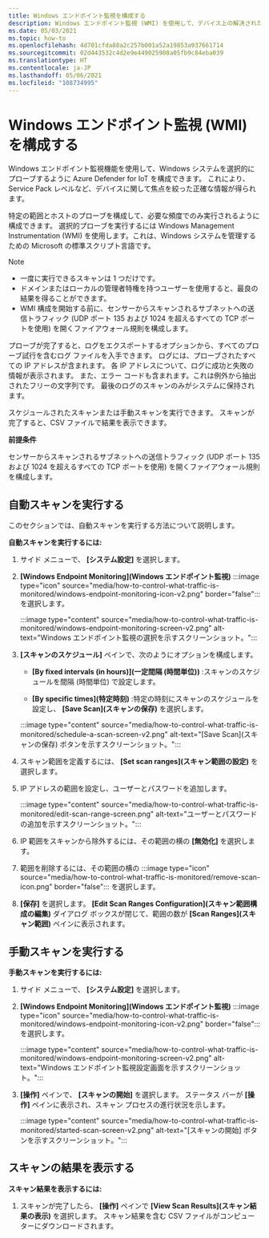 ```yaml
---
title: Windows エンドポイント監視を構成する
description: Windows エンドポイント監視 (WMI) を使用して、デバイス上の解決されたデータを強化します。
ms.date: 05/03/2021
ms.topic: how-to
ms.openlocfilehash: 4d701cfda88a2c257b001a52a19853a937661714
ms.sourcegitcommit: 02d443532c4d2e9e449025908a05fb9c84eba039
ms.translationtype: HT
ms.contentlocale: ja-JP
ms.lasthandoff: 05/06/2021
ms.locfileid: "108734995"
---
```

# <a name="configure-windows-endpoint-monitoring-wmi"></a>Windows エンドポイント監視 (WMI) を構成する

Windows エンドポイント監視機能を使用して、Windows システムを選択的にプローブするように Azure Defender for IoT を構成できます。 これにより、Service Pack レベルなど、デバイスに関して焦点を絞った正確な情報が得られます。

特定の範囲とホストのプローブを構成して、必要な頻度でのみ実行されるように構成できます。 選択的プローブを実行するには Windows Management Instrumentation (WMI) を使用します。これは、Windows システムを管理するための Microsoft の標準スクリプト言語です。

> [!NOTE]
> - 一度に実行できるスキャンは 1 つだけです。
> - ドメインまたはローカルの管理者特権を持つユーザーを使用すると、最良の結果を得ることができます。
> - WMI 構成を開始する前に、センサーからスキャンされるサブネットへの送信トラフィック (UDP ポート 135 および 1024 を超えるすべての TCP ポートを使用) を開くファイアウォール規則を構成します。

プローブが完了すると、ログをエクスポートするオプションから、すべてのプローブ試行を含むログ ファイルを入手できます。 ログには、プローブされたすべての IP アドレスが含まれます。 各 IP アドレスについて、ログに成功と失敗の情報が表示されます。 また、エラー コードも含まれます。これは例外から抽出されたフリーの文字列です。 最後のログのスキャンのみがシステムに保持されます。

スケジュールされたスキャンまたは手動スキャンを実行できます。 スキャンが完了すると、CSV ファイルで結果を表示できます。

**前提条件**

センサーからスキャンされるサブネットへの送信トラフィック (UDP ポート 135 および 1024 を超えるすべての TCP ポートを使用) を開くファイアウォール規則を構成します。

## <a name="perform-an-automatic-scan"></a>自動スキャンを実行する

このセクションでは、自動スキャンを実行する方法について説明します。

**自動スキャンを実行するには:**

1. サイド メニューで、 **[システム設定]** を選択します。

2. **[Windows Endpoint Monitoring]\(Windows エンドポイント監視\)** :::image type="icon" source="media/how-to-control-what-traffic-is-monitored/windows-endpoint-monitoring-icon-v2.png" border="false"::: を選択します。

    :::image type="content" source="media/how-to-control-what-traffic-is-monitored/windows-endpoint-monitoring-screen-v2.png" alt-text="Windows エンドポイント監視の選択を示すスクリーンショット。":::

3. **[スキャンのスケジュール]** ペインで、次のようにオプションを構成します。

      - **[By fixed intervals (in hours)]\(一定間隔 (時間単位)\)** :スキャンのスケジュールを間隔 (時間単位) で設定します。

      - **[By specific times]\(特定時刻\)** :特定の時刻にスキャンのスケジュールを設定し、 **[Save Scan]\(スキャンの保存\)** を選択します。

    :::image type="content" source="media/how-to-control-what-traffic-is-monitored/schedule-a-scan-screen-v2.png" alt-text="[Save Scan]\(スキャンの保存\) ボタンを示すスクリーンショット。":::

4. スキャン範囲を定義するには、 **[Set scan ranges]\(スキャン範囲の設定\)** を選択します。

5. IP アドレスの範囲を設定し、ユーザーとパスワードを追加します。

    :::image type="content" source="media/how-to-control-what-traffic-is-monitored/edit-scan-range-screen.png" alt-text="ユーザーとパスワードの追加を示すスクリーンショット。":::

6. IP 範囲をスキャンから除外するには、その範囲の横の **[無効化]** を選択します。

7. 範囲を削除するには、その範囲の横の :::image type="icon" source="media/how-to-control-what-traffic-is-monitored/remove-scan-icon.png" border="false"::: を選択します。

8. **[保存]** を選択します。 **[Edit Scan Ranges Configuration]\(スキャン範囲構成の編集\)** ダイアログ ボックスが閉じて、範囲の数が **[Scan Ranges]\(スキャン範囲\)** ペインに表示されます。

## <a name="perform-a-manual-scan"></a>手動スキャンを実行する

**手動スキャンを実行するには:**

1. サイド メニューで、 **[システム設定]** を選択します。

2. **[Windows Endpoint Monitoring]\(Windows エンドポイント監視\)** :::image type="icon" source="media/how-to-control-what-traffic-is-monitored/windows-endpoint-monitoring-icon-v2.png" border="false"::: を選択します。

    :::image type="content" source="media/how-to-control-what-traffic-is-monitored/windows-endpoint-monitoring-screen-v2.png" alt-text="Windows エンドポイント監視設定画面を示すスクリーンショット。":::

3. **[操作]** ペインで、 **[スキャンの開始]** を選択します。 ステータス バーが **[操作]** ペインに表示され、スキャン プロセスの進行状況を示します。

    :::image type="content" source="media/how-to-control-what-traffic-is-monitored/started-scan-screen-v2.png" alt-text="[スキャンの開始] ボタンを示すスクリーンショット。":::

## <a name="view-scan-results"></a>スキャンの結果を表示する

**スキャン結果を表示するには:**

1. スキャンが完了したら、 **[操作]** ペインで **[View Scan Results]\(スキャン結果の表示\)** を選択します。 スキャン結果を含む CSV ファイルがコンピューターにダウンロードされます。